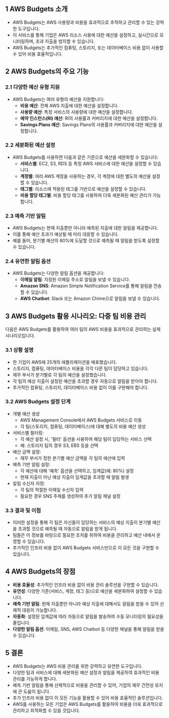 ## 1 AWS Budgets 소개

- AWS Budgets는 AWS 사용량과 비용을 효과적으로 추적하고 관리할 수 있는 강력한 도구입니다.
- 이 서비스를 통해 기업은 AWS 리소스 사용에 대한 예산을 설정하고, 실시간으로 모니터링하며, 초과 지출을 방지할 수 있습니다.
- AWS Budgets는 추가적인 컴퓨팅, 스토리지, 또는 데이터베이스 비용 없이 사용할 수 있어 비용 효율적입니다.



## 2 AWS Budgets의 주요 기능

### 2.1 다양한 예산 유형 지원

- AWS Budgets는 여러 유형의 예산을 지원합니다:
	- **비용 예산**: 전체 AWS 지출에 대한 예산을 설정합니다.
	- **사용량 예산**: 특정 서비스의 사용량에 대한 예산을 설정합니다.
	- **예약 인스턴스(RI) 예산**: RI의 사용률과 커버리지에 대한 예산을 설정합니다.
	- **Savings Plans 예산**: Savings Plans의 사용률과 커버리지에 대한 예산을 설정합니다.



### 2.2 세분화된 예산 설정

- AWS Budgets를 사용하면 다음과 같은 기준으로 예산을 세분화할 수 있습니다:
	- **서비스별**: EC2, S3, RDS 등 특정 AWS 서비스에 대한 예산을 설정할 수 있습니다.
	- **계정별**: 여러 AWS 계정을 사용하는 경우, 각 계정에 대한 별도의 예산을 설정할 수 있습니다.
	- **태그별**: 리소스에 적용된 태그를 기반으로 예산을 설정할 수 있습니다.
	- **비용 할당 태그별**: 비용 할당 태그를 사용하여 더욱 세분화된 예산 관리가 가능합니다.



### 2.3 예측 기반 알림

- AWS Budgets는 현재 지출뿐만 아니라 예측된 지출에 대한 알림을 제공합니다.
- 이를 통해 예산 초과가 예상될 때 미리 대응할 수 있습니다.
- 예를 들어, 분기별 예산의 80%에 도달할 것으로 예측될 때 알림을 받도록 설정할 수 있습니다.



### 2.4 유연한 알림 옵션

- AWS Budgets는 다양한 알림 옵션을 제공합니다:
	- **이메일 알림**: 지정된 이메일 주소로 알림을 보낼 수 있습니다.
	- **Amazon SNS**: Amazon Simple Notification Service를 통해 알림을 전송할 수 있습니다.
	- **AWS Chatbot**: Slack 또는 Amazon Chime으로 알림을 보낼 수 있습니다.



## 3 AWS Budgets 활용 시나리오: 다중 팀 비용 관리

다음은 AWS Budgets를 활용하여 여러 팀의 AWS 비용을 효과적으로 관리하는 실제 시나리오입니다.

### 3.1 상황 설명

- 한 기업이 AWS에 25개의 애플리케이션을 배포했습니다.
- 스토리지, 컴퓨팅, 데이터베이스 비용을 각각 다른 팀이 담당하고 있습니다.
- 재무 부서가 분기별로 각 팀의 예산을 설정했습니다.
- 각 팀의 예상 지출이 설정된 예산을 초과할 경우 자동으로 알림을 받아야 합니다.
- 추가적인 컴퓨팅, 스토리지, 데이터베이스 비용 없이 이를 구현해야 합니다.



### 3.2 AWS Budgets 설정 단계

- 개별 예산 생성
    - AWS Management Console에서 AWS Budgets 서비스로 이동
    - 각 팀(스토리지, 컴퓨팅, 데이터베이스)에 대해 별도의 비용 예산 생성
- 서비스별 필터링:
    - 각 예산 설정 시, '필터' 옵션을 사용하여 해당 팀이 담당하는 서비스 선택
    - 예: 스토리지 팀의 경우 S3, EBS 등을 선택
- 예산 금액 설정:
    - 재무 부서가 정한 분기별 예산 금액을 각 팀의 예산에 입력
- 예측 기반 알림 설정:
    - 각 예산에 대해 '예측' 옵션을 선택하고, 임계값(예: 80%) 설정
    - 현재 지출이 아닌 예상 지출이 임계값을 초과할 때 알림 발생
- 알림 수신자 지정:
    - 각 팀의 적절한 이메일 수신자 입력
    - 필요한 경우 SNS 주제를 생성하여 추가 알림 채널 설정



### 3.3 결과 및 이점

- 이러한 설정을 통해 각 팀은 자신들이 담당하는 서비스의 예상 지출이 분기별 예산을 초과할 것으로 예측될 때 자동으로 알림을 받게 됩니다.
- 팀들은 이 정보를 바탕으로 필요한 조치를 취하여 비용을 관리하고 예산 내에서 운영할 수 있습니다.
- 추가적인 인프라 비용 없이 AWS Budgets 서비스만으로 이 모든 것을 구현할 수 있습니다.



## 4 AWS Budgets의 장점

- **비용 효율성**: 추가적인 인프라 비용 없이 비용 관리 솔루션을 구현할 수 있습니다.
- **유연성**: 다양한 기준(서비스, 계정, 태그 등)으로 예산을 세분화하여 설정할 수 있습니다.
- **예측 기반 알림**: 현재 지출뿐만 아니라 예상 지출에 대해서도 알림을 받을 수 있어 선제적 대응이 가능합니다.
- **자동화**: 설정된 임계값에 따라 자동으로 알림을 발송하여 수동 모니터링의 필요성을 줄입니다.
- **다양한 알림 옵션**: 이메일, SNS, AWS Chatbot 등 다양한 채널을 통해 알림을 받을 수 있습니다.



## 5 결론

- AWS Budgets는 AWS 비용 관리를 위한 강력하고 유연한 도구입니다.
- 다양한 팀과 서비스에 대해 세분화된 예산 설정과 알림을 제공하여 효과적인 비용 관리를 가능하게 합니다.
- 예측 기반 알림을 통해 선제적으로 비용을 관리할 수 있어, 기업의 재무 건전성 유지에 큰 도움이 됩니다.
- 추가 인프라 비용 없이 이 모든 기능을 활용할 수 있어 비용 효율적인 솔루션입니다.
- AWS를 사용하는 모든 기업은 AWS Budgets를 활용하여 비용을 더욱 효과적으로 관리하고 최적화할 수 있을 것입니다.